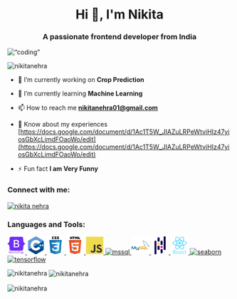 <h1 align="center">Hi 👋, I'm Nikita</h1>
<h3 align="center">A passionate frontend developer from India</h3>

<img align=“right” alt=“coding” width=“400” src=https://www.codingthai.com/wp-content/uploads/2024/05/68747470733a2f2f6d69726f2e6d656469756d2e636f6d2f6d61782f313336302f302a37513379765349765f7430696f4a2d5a2e676966.gif”>

<p align="left"> <img src="https://komarev.com/ghpvc/?username=nikitanehra&label=Profile%20views&color=0e75b6&style=flat" alt="nikitanehra" /> </p>

- 🔭 I’m currently working on **Crop Prediction**

- 🌱 I’m currently learning **Machine Learning**

- 📫 How to reach me **nikitanehra01@gmail.com**

- 📄 Know about my experiences [https://docs.google.com/document/d/1Ac1T5W_JIAZuLRPeWtviHIz47yiosGbXcLimdFOaoWo/edit](https://docs.google.com/document/d/1Ac1T5W_JIAZuLRPeWtviHIz47yiosGbXcLimdFOaoWo/edit)

- ⚡ Fun fact **I am Very Funny**

<h3 align="left">Connect with me:</h3>
<p align="left">
<a href="https://linkedin.com/in/nikita nehra" target="blank"><img align="center" src="https://raw.githubusercontent.com/rahuldkjain/github-profile-readme-generator/master/src/images/icons/Social/linked-in-alt.svg" alt="nikita nehra" height="30" width="40" /></a>
</p>

<h3 align="left">Languages and Tools:</h3>
<p align="left"> <a href="https://getbootstrap.com" target="_blank" rel="noreferrer"> <img src="https://raw.githubusercontent.com/devicons/devicon/master/icons/bootstrap/bootstrap-plain-wordmark.svg" alt="bootstrap" width="40" height="40"/> </a> <a href="https://www.w3schools.com/cpp/" target="_blank" rel="noreferrer"> <img src="https://raw.githubusercontent.com/devicons/devicon/master/icons/cplusplus/cplusplus-original.svg" alt="cplusplus" width="40" height="40"/> </a> <a href="https://www.w3schools.com/css/" target="_blank" rel="noreferrer"> <img src="https://raw.githubusercontent.com/devicons/devicon/master/icons/css3/css3-original-wordmark.svg" alt="css3" width="40" height="40"/> </a> <a href="https://www.w3.org/html/" target="_blank" rel="noreferrer"> <img src="https://raw.githubusercontent.com/devicons/devicon/master/icons/html5/html5-original-wordmark.svg" alt="html5" width="40" height="40"/> </a> <a href="https://developer.mozilla.org/en-US/docs/Web/JavaScript" target="_blank" rel="noreferrer"> <img src="https://raw.githubusercontent.com/devicons/devicon/master/icons/javascript/javascript-original.svg" alt="javascript" width="40" height="40"/> </a> <a href="https://www.microsoft.com/en-us/sql-server" target="_blank" rel="noreferrer"> <img src="https://www.svgrepo.com/show/303229/microsoft-sql-server-logo.svg" alt="mssql" width="40" height="40"/> </a> <a href="https://www.mysql.com/" target="_blank" rel="noreferrer"> <img src="https://raw.githubusercontent.com/devicons/devicon/master/icons/mysql/mysql-original-wordmark.svg" alt="mysql" width="40" height="40"/> </a> <a href="https://pandas.pydata.org/" target="_blank" rel="noreferrer"> <img src="https://raw.githubusercontent.com/devicons/devicon/2ae2a900d2f041da66e950e4d48052658d850630/icons/pandas/pandas-original.svg" alt="pandas" width="40" height="40"/> </a> <a href="https://reactjs.org/" target="_blank" rel="noreferrer"> <img src="https://raw.githubusercontent.com/devicons/devicon/master/icons/react/react-original-wordmark.svg" alt="react" width="40" height="40"/> </a> <a href="https://seaborn.pydata.org/" target="_blank" rel="noreferrer"> <img src="https://seaborn.pydata.org/_images/logo-mark-lightbg.svg" alt="seaborn" width="40" height="40"/> </a> <a href="https://www.tensorflow.org" target="_blank" rel="noreferrer"> <img src="https://www.vectorlogo.zone/logos/tensorflow/tensorflow-icon.svg" alt="tensorflow" width="40" height="40"/> </a> </p>

<p><img align="left" src="https://github-readme-stats.vercel.app/api/top-langs?username=nikitanehra&show_icons=true&locale=en&layout=compact" alt="nikitanehra" /></p>

<p>&nbsp;<img align="center" src="https://github-readme-stats.vercel.app/api?username=nikitanehra&show_icons=true&locale=en" alt="nikitanehra" /></p>

<p><img align="center" src="https://github-readme-streak-stats.herokuapp.com/?user=nikitanehra&" alt="nikitanehra" /></p>
